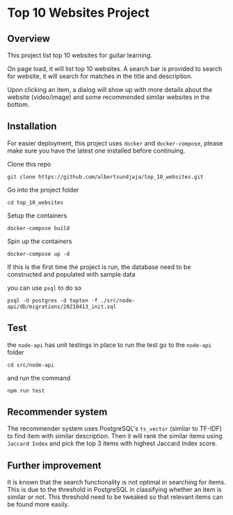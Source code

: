# Top 10 Websites Project

## Overview

This project list top 10 websites for guitar learning.

On page load, it will list top 10 websites.
A search bar is provided to search for website, it will search for matches in the title and description.

Upon clicking an item, a dialog will show up with more details about the website (video/image) and some recommended similar websites in the bottom.

## Installation

For easier deployment, this project uses `docker` and `docker-compose`, please make sure you have the latest one installed before continuing.

Clone this repo

```
git clone https://github.com/albertsundjaja/top_10_websites.git
```

Go into the project folder

```
cd top_10_websites
```

Setup the containers

```
docker-compose build
```

Spin up the containers

```
docker-compose up -d
```

If this is the first time the project is run, 
the database need to be constructed and populated with sample data

you can use `psql` to do so

```
psql -U postgres -d topten -f ./src/node-api/db/migrations/20210413_init.sql
```

## Test

the `node-api` has unit testings in place
to run the test go to the `node-api` folder

```
cd src/node-api
```

and run the command

```
npm run test
```

## Recommender system

The recommender system uses PostgreSQL's `ts_vector` (similar to TF-IDF) to find item with similar description.
Then it will rank the similar items using `Jaccard Index` and pick the top 3 items with highest Jaccard Index score.

## Further improvement

It is known that the search functionality is not optimal in searching for items.
This is due to the threshold in PostgreSQL in classifying whether an item is similar or not.
This threshold need to be tweaked so that relevant items can be found more easily.